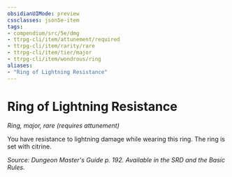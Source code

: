 ```yaml
---
obsidianUIMode: preview
cssclasses: json5e-item
tags:
- compendium/src/5e/dmg
- ttrpg-cli/item/attunement/required
- ttrpg-cli/item/rarity/rare
- ttrpg-cli/item/tier/major
- ttrpg-cli/item/wondrous/ring
aliases: 
- "Ring of Lightning Resistance"
---
```

# Ring of Lightning Resistance
*Ring, major, rare (requires attunement)*  


You have resistance to lightning damage while wearing this ring. The ring is set with citrine.

*Source: Dungeon Master's Guide p. 192. Available in the SRD and the Basic Rules.*